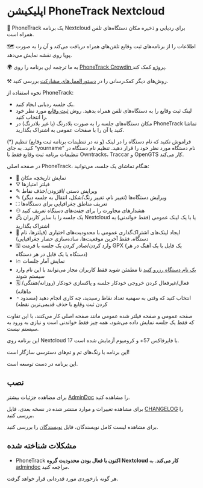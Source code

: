 # اپلیکیشن PhoneTrack Nextcloud

📱 PhoneTrack یک برنامه Nextcloud برای ردیابی و ذخیره مکان دستگاه‌های تلفن همراه است.

🗺 اطلاعات را از برنامه‌های ثبت وقایع تلفن‌های همراه دریافت می‌کند و آن را به صورت پویا روی نقشه نمایش می‌دهد.

🌍 به ما ترجمه این برنامه را روی [PhoneTrack Crowdin پروژه](https://crowdin.com/project/phonetrack) کمک کند.

⚒ روش‌های دیگر کمک‌رسانی را در [دستورالعمل‌های مشارکت](https://gitlab.com/eneiluj/phonetrack-oc/blob/master/CONTRIBUTING.md) بررسی کنید.

نحوه استفاده از PhoneTrack:

* یک جلسه ردیابی ایجاد کنید.
* لینک ثبت وقایع را به دستگاه‌های تلفن همراه بدهید. روش [ثبت وقایع](https://gitlab.com/eneiluj/phonetrack-oc/wikis/userdoc#logging-methods) مورد نظر خود را انتخاب کنید.
* مکان دستگاه‌های جلسه را به صورت بلادرنگ (یا غیر بلادرنگ) در PhoneTrack تماشا کنید یا آن را با صفحات عمومی به اشتراک بگذارید.

(\*) فراموش نکنید که نام دستگاه را در لینک (و نه در تنظیمات برنامه ثبت وقایع) تنظیم کنید. به جای "yourname" نام دستگاه مورد نظر خود را قرار دهید. تنظیم نام دستگاه در تنظیمات برنامه ثبت وقایع فقط با Owntracks، Traccar و OpenGTS کار می‌کند.

در صفحه اصلی PhoneTrack، هنگام تماشای یک جلسه، می‌توانید:

* 📍 نمایش تاریخچه مکان
* ⛛ فیلتر امتیازها
* ✎ ویرایش دستی /افزودن/حذف نقاط
* ✎ ویرایش دستگاه‌ها (تغییر نام، تغییر رنگ/شکل، انتقال به جلسه دیگر)
* ⛶ تعریف مناطق جغرافیایی برای دستگاه‌ها
* ⚇ هشدارهای مجاورت را برای جفت‌های دستگاه تعریف کنید
* 🖧 یک جلسه را با سایر کاربران Nextcloud یا با یک لینک عمومی (فقط خواندنی) به اشتراک بگذارید
* 🔗 ایجاد لینک‌های اشتراک‌گذاری عمومی با محدودیت‌های اختیاری (فیلترها، نام دستگاه، فقط آخرین موقعیت‌ها، ساده‌سازی حصار جغرافیایی)
* 🖫 وارد کردن/صادر کردن یک جلسه با فرمت GPX (یک فایل با یک آهنگ در هر دستگاه یا یک فایل در هر دستگاه)
* 🗠 نمایش آمار جلسات
* [یک نام دستگاه رزرو کنید](https://gitlab.com/eneiluj/phonetrack-oc/wikis/userdoc#device-name-reservation) تا مطمئن شوید فقط کاربران مجاز می‌توانند با این نام وارد سیستم شوند
* 🗓 فعال/غیرفعال کردن خروجی خودکار جلسه و پاکسازی خودکار (روزانه/هفتگی/ماهانه)
* ◔ انتخاب کنید که وقتی به سهمیه تعداد نقاط رسیدید، چه کاری انجام دهید (مسدود کردن ثبت وقایع یا حذف قدیمی‌ترین نقطه)

صفحه عمومی و صفحه فیلتر شده عمومی مانند صفحه اصلی کار می‌کنند، با این تفاوت که فقط یک جلسه نمایش داده می‌شود، همه چیز فقط خواندنی است و نیازی به ورود به سیستم نیست.

این برنامه روی Nextcloud 17 با فایرفاکس 57+ و کرومیوم آزمایش شده است.

این برنامه با رنگ‌های تم و تم‌های دسترسی سازگار است!

این برنامه در دست توسعه است.

## نصب

برای مضاهده جزئیات بیشتر [AdminDoc](https://gitlab.com/eneiluj/phonetrack-oc/wikis/admindoc) را مشاهده کنید.

برای مشاهده تغییرات و موارد منتشر شده در نسخه بعدی، فایل [CHANGELOG](https://gitlab.com/eneiluj/phonetrack-oc/blob/master/CHANGELOG.md#change-log) را بررسی کنید.

برای مشاهده لیست کامل نویسندگان، فایل [نویسندگان](https://gitlab.com/eneiluj/phonetrack-oc/blob/master/AUTHORS.md#authors) را بررسی کنید.

## مشکلات شناخته شده

* PhoneTrack **اکنون با فعال بودن محدودیت گروه Nextcloud کار می‌کند**. به [admindoc](https://gitlab.com/eneiluj/phonetrack-oc/wikis/admindoc#issue-with-phonetrack-restricted-to-some-groups-in-nextcloud) مراجعه کنید.

هر گونه بازخوردی مورد قدردانی قرار خواهد گرفت.